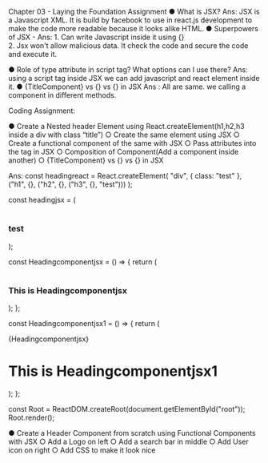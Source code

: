 Chapter 03 - Laying the Foundation
Assignment
● What is JSX? Ans: JSX is a Javascript XML. It is build by facebook to use in react.js development to make the code more readable because it looks alike HTML.
● Superpowers of JSX - Ans: 1. Can write Javascript inside it using {} <br/> 2. Jsx won't allow malicious data. It check the code and secure the code and execute it.

● Role of type attribute in script tag? What options can I use there? Ans: using a script tag inside JSX we can add javascript and react element inside it.
● {TitleComponent} vs {<TitleComponent/>} vs
{<TitleComponent></TitleComponent>} in JSX Ans : All are same. we calling a component in different methods.

Coding Assignment:

● Create a Nested header Element using React.createElement(h1,h2,h3 inside a
div with class “title”)
○ Create the same element using JSX
○ Create a functional component of the same with JSX
○ Pass attributes into the tag in JSX
○ Composition of Component(Add a component inside another)
○ {TitleComponent} vs {<TitleComponent/>} vs
{<TitleComponent></TitleComponent>} in JSX <br/>

Ans: const headingreact = React.createElement(
  "div", 
  { class: "test" },
  ("h1", {}, ("h2", {}, ("h3", {}, "test")))
);

const headingjsx = ( 
  <div className="test">
    <h1>
      <h2>
        <h3>test</h3>
      </h2>
    </h1>
  </div>
);

const Headingcomponentjsx = () => {
  return (
    <div className="test">
      <h1 id="test1">
        <h2>
          <h3>This is Headingcomponentjsx</h3>
        </h2>
      </h1>
    </div>
  );
};

const Headingcomponentjsx1 = () => {
  return (
    <div className="test">
      <Headingcomponentjsx />
      <Headingcomponentjsx></Headingcomponentjsx>
      {Headingcomponentjsx}
      <h1 id="test1">This is Headingcomponentjsx1</h1>
    </div>
  );
};

const Root = ReactDOM.createRoot(document.getElementById("root"));<br/>
Root.render(<Headingcomponentjsx1 />);<br/>


● Create a Header Component from scratch using Functional Components with
JSX
○ Add a Logo on left
○ Add a search bar in middle
○ Add User icon on right
○ Add CSS to make it look nice

